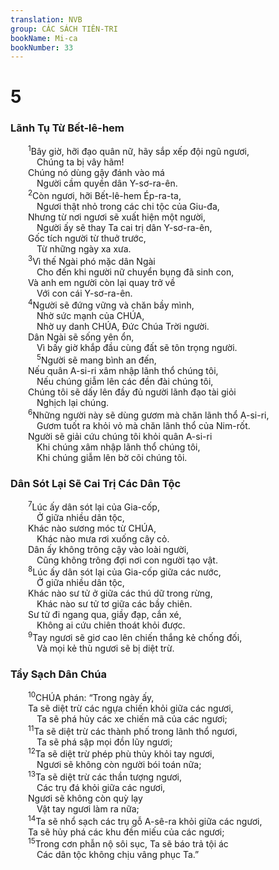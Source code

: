 ```yaml
---
translation: NVB
group: CÁC SÁCH TIÊN-TRI
bookName: Mi-ca 
bookNumber: 33
---
```


<div class="title"><h1>5</h1><h3>Lãnh Tụ Từ Bết-lê-hem </h3></div>
<span class="verse mi_5_1">  <sup>1</sup>Bây giờ, hỡi đạo quân nữ, hãy sắp xếp đội ngũ ngươi, <br/>   Chúng ta bị vây hãm! <br/>  Chúng nó dùng gậy đánh vào má <br/>   Người cầm quyền dân Y-sơ-ra-ên. <br/></span>
<span class="verse mi_5_2">  <sup>2</sup>Còn ngươi, hỡi Bết-lê-hem Ép-ra-ta, <br/>   Ngươi thật nhỏ trong các chi tộc của Giu-đa, <br/>  Nhưng từ nơi ngươi sẽ xuất hiện một người, <br/>   Người ấy sẽ thay Ta cai trị dân Y-sơ-ra-ên, <br/>  Gốc tích người từ thuở trước, <br/>   Từ những ngày xa xưa. <br/></span>
<span class="verse mi_5_3">  <sup>3</sup>Vì thế Ngài phó mặc dân Ngài <br/>   Cho đến khi người nữ chuyển bụng đã sinh con, <br/>  Và anh em người còn lại quay trở về <br/>   Với con cái Y-sơ-ra-ên. <br/></span>
<span class="verse mi_5_4">  <sup>4</sup>Người sẽ đứng vững và chăn bầy mình, <br/>   Nhờ sức mạnh của CHÚA, <br/>   Nhờ uy danh CHÚA, Đức Chúa Trời người. <br/>  Dân Ngài sẽ sống yên ổn, <br/>   Vì bấy giờ khắp đầu cùng đất sẽ tôn trọng người. <br/></span>
<span class="verse mi_5_5">   <sup>5</sup>Người sẽ mang bình an đến, <br/>  Nếu quân A-si-ri xâm nhập lãnh thổ chúng tôi, <br/>   Nếu chúng giẫm lên các đền đài chúng tôi, <br/>  Chúng tôi sẽ dấy lên đầy đủ người lãnh đạo tài giỏi <br/>   Nghịch lại chúng. <br/></span>
<span class="verse mi_5_6">  <sup>6</sup>Những người này sẽ dùng gươm mà chăn lãnh thổ A-si-ri, <br/>   Gươm tuốt ra khỏi vỏ mà chăn lãnh thổ của Nim-rốt. <br/>  Người sẽ giải cứu chúng tôi khỏi quân A-si-ri <br/>   Khi chúng xâm nhập lãnh thổ chúng tôi, <br/>   Khi chúng giẫm lên bờ cõi chúng tôi. <br/></span>
<div class="title"><h3>Dân Sót Lại Sẽ Cai Trị Các Dân Tộc </h3></div>
<span class="verse mi_5_7">  <sup>7</sup>Lúc ấy dân sót lại của Gia-cốp, <br/>   Ở giữa nhiều dân tộc, <br/>  Khác nào sương móc từ CHÚA, <br/>   Khác nào mưa rơi xuống cây cỏ. <br/>  Dân ấy không trông cậy vào loài người, <br/>   Cũng không trông đợi nơi con người tạo vật. <br/></span>
<span class="verse mi_5_8">  <sup>8</sup>Lúc ấy dân sót lại của Gia-cốp giữa các nước, <br/>   Ở giữa nhiều dân tộc, <br/>  Khác nào sư tử ở giữa các thú dữ trong rừng, <br/>   Khác nào sư tử tơ giữa các bầy chiên. <br/>  Sư tử đi ngang qua, giầy đạp, cắn xé, <br/>   Không ai cứu chiên thoát khỏi được. <br/></span>
<span class="verse mi_5_9">  <sup>9</sup>Tay ngươi sẽ giơ cao lên chiến thắng kẻ chống đối, <br/>   Và mọi kẻ thù ngươi sẽ bị diệt trừ. <br/></span>
<div class="title"><h3>Tẩy Sạch Dân Chúa </h3></div>
<span class="verse mi_5_10">  <sup>10</sup>CHÚA phán: “Trong ngày ấy, <br/>  Ta sẽ diệt trừ các ngựa chiến khỏi giữa các ngươi, <br/>   Ta sẽ phá hủy các xe chiến mã của các ngươi; <br/></span>
<span class="verse mi_5_11">  <sup>11</sup>Ta sẽ diệt trừ các thành phố trong lãnh thổ ngươi, <br/>   Ta sẽ phá sập mọi đồn lũy ngươi; <br/></span>
<span class="verse mi_5_12">  <sup>12</sup>Ta sẽ diệt trừ phép phù thủy khỏi tay ngươi, <br/>   Ngươi sẽ không còn người bói toán nữa; <br/></span>
<span class="verse mi_5_13">  <sup>13</sup>Ta sẽ diệt trừ các thần tượng ngươi, <br/>   Các trụ đá khỏi giữa các ngươi, <br/>  Ngươi sẽ không còn quỳ lạy <br/>   Vật tay ngươi làm ra nữa; <br/></span>
<span class="verse mi_5_14">  <sup>14</sup>Ta sẽ nhổ sạch các trụ gỗ A-sê-ra khỏi giữa các ngươi, <br/>  Ta sẽ hủy phá các khu đền miếu của các ngươi; <br/></span>
<span class="verse mi_5_15">  <sup>15</sup>Trong cơn phẫn nộ sôi sục, Ta sẽ báo trả tội ác <br/>   Các dân tộc không chịu vâng phục Ta.” <br/></span>
